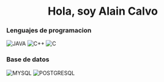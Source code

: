 <div align="center">
  <h1 align="center">Hola, soy Alain Calvo </h1></div>
  
### Lenguajes de programacion
![JAVA](https://img.shields.io/badge/-Java-ff335e?style=flat&logo=java&logoColor=red)
![C++](https://img.shields.io/badge/-c++-00599C?style=flat&logo=cplusplus&logoColor=red)
![C](https://img.shields.io/badge/-c-A8B9CC?style=flat&logo=c&logoColor=red)

### Base de datos
![MYSQL](https://img.shields.io/badge/-mysql-4479A1?style=flat&logo=mysql&logoColor=red)
![POSTGRESQL](https://img.shields.io/badge/-postgresql-4169E1?style=flat&logo=postgresql&logoColor=red)
